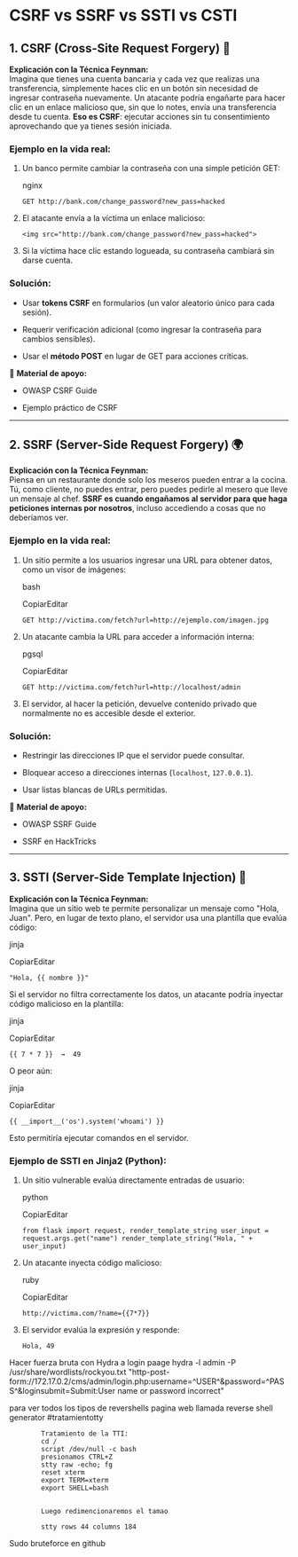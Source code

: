 # **CSRF vs SSRF vs SSTI vs CSTI**

## **1. CSRF (Cross-Site Request Forgery) 🏹**

**Explicación con la Técnica Feynman:**  
Imagina que tienes una cuenta bancaria y cada vez que realizas una transferencia, simplemente haces clic en un botón sin necesidad de ingresar contraseña nuevamente. Un atacante podría engañarte para hacer clic en un enlace malicioso que, sin que lo notes, envía una transferencia desde tu cuenta. **Eso es CSRF**: ejecutar acciones sin tu consentimiento aprovechando que ya tienes sesión iniciada.

### **Ejemplo en la vida real:**

1. Un banco permite cambiar la contraseña con una simple petición GET:
    
    nginx
    

    
    `GET http://bank.com/change_password?new_pass=hacked`
    
2. El atacante envía a la víctima un enlace malicioso:
    
  
    
    `<img src="http://bank.com/change_password?new_pass=hacked">`
    
3. Si la víctima hace clic estando logueada, su contraseña cambiará sin darse cuenta.
    

### **Solución:**

- Usar **tokens CSRF** en formularios (un valor aleatorio único para cada sesión).
    
- Requerir verificación adicional (como ingresar la contraseña para cambios sensibles).
    
- Usar el **método POST** en lugar de GET para acciones críticas.
    

📖 **Material de apoyo:**

- OWASP CSRF Guide
    
- Ejemplo práctico de CSRF
    

---

## **2. SSRF (Server-Side Request Forgery) 🌍**

**Explicación con la Técnica Feynman:**  
Piensa en un restaurante donde solo los meseros pueden entrar a la cocina. Tú, como cliente, no puedes entrar, pero puedes pedirle al mesero que lleve un mensaje al chef. **SSRF es cuando engañamos al servidor para que haga peticiones internas por nosotros**, incluso accediendo a cosas que no deberíamos ver.

### **Ejemplo en la vida real:**

1. Un sitio permite a los usuarios ingresar una URL para obtener datos, como un visor de imágenes:
    
    bash
    
    CopiarEditar
    
    `GET http://victima.com/fetch?url=http://ejemplo.com/imagen.jpg`
    
2. Un atacante cambia la URL para acceder a información interna:
    
    pgsql
    
    CopiarEditar
    
    `GET http://victima.com/fetch?url=http://localhost/admin`
    
3. El servidor, al hacer la petición, devuelve contenido privado que normalmente no es accesible desde el exterior.
    

### **Solución:**

- Restringir las direcciones IP que el servidor puede consultar.
    
- Bloquear acceso a direcciones internas (`localhost`, `127.0.0.1`).
    
- Usar listas blancas de URLs permitidas.
    

📖 **Material de apoyo:**

- OWASP SSRF Guide
    
- SSRF en HackTricks
    

---

## **3. SSTI (Server-Side Template Injection) 📝**

**Explicación con la Técnica Feynman:**  
Imagina que un sitio web te permite personalizar un mensaje como "Hola, Juan". Pero, en lugar de texto plano, el servidor usa una plantilla que evalúa código:

jinja

CopiarEditar

`"Hola, {{ nombre }}"`

Si el servidor no filtra correctamente los datos, un atacante podría inyectar código malicioso en la plantilla:

jinja

CopiarEditar

`{{ 7 * 7 }}  →  49`

O peor aún:

jinja

CopiarEditar

`{{ __import__('os').system('whoami') }}`

Esto permitiría ejecutar comandos en el servidor.

### **Ejemplo de SSTI en Jinja2 (Python):**

1. Un sitio vulnerable evalúa directamente entradas de usuario:
    
    python
    
    CopiarEditar
    
    `from flask import request, render_template_string user_input = request.args.get("name") render_template_string("Hola, " + user_input)`
    
2. Un atacante inyecta código malicioso:
    
    ruby
    
    CopiarEditar
    
    `http://victima.com/?name={{7*7}}`
    
3. El servidor evalúa la expresión y responde:
    
    
    
    `Hola, 49`

Hacer fuerza bruta con Hydra a login paage
hydra -l admin -P /usr/share/wordlists/rockyou.txt "http-post-form://172.17.0.2/cms/admin/login.php:username=^USER^&password=^PASS^&loginsubmit=Submit:User name or password incorrect"


para ver todos los tipos de revershells 
pagina web llamada reverse shell generator
			#tratamientotty 
			 
			Tratamiento de la TTI:
			cd /
			script /dev/null -c bash
			presionamos CTRL+Z
			stty raw -echo; fg
			reset xterm
			export TERM=xterm
			export SHELL=bash
			
			
			Luego redimencionaremos el tamao
			
			stty rows 44 columns 184

Sudo bruteforce en github


